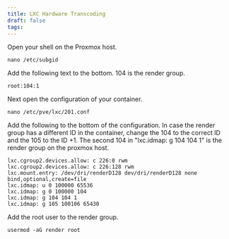 ```yaml
---
title: LXC Hardware Transcoding
draft: false
tags:
---
```

 
Open your shell on the Proxmox host.

```
nano /etc/subgid
```

Add the following text to the bottom. 104 is the render group.

```
root:104:1
```

Next open the configuration of your container.

```
nano /etc/pve/lxc/201.conf
```

Add the following to the bottom of the configuration. In case the render group has a different ID in the container, change the 104 to the correct ID and the 105 to the ID +1. The second 104 in "lxc.idmap: g 104 104 1" is the render group on the proxmox host.

```
lxc.cgroup2.devices.allow: c 226:0 rwm
lxc.cgroup2.devices.allow: c 226:128 rwm
lxc.mount.entry: /dev/dri/renderD128 dev/dri/renderD128 none bind,optional,create=file
lxc.idmap: u 0 100000 65536
lxc.idmap: g 0 100000 104
lxc.idmap: g 104 104 1
lxc.idmap: g 105 100106 65430
```

Add the root user to the render group.

```
usermod -aG render root
```